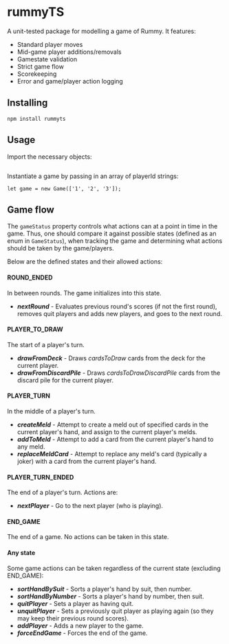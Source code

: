 # rummyTS

A unit-tested package for modelling a game of Rummy. It features:
- Standard player moves
- Mid-game player additions/removals
- Gamestate validation
- Strict game flow
- Scorekeeping
- Error and game/player action logging

## Installing
```
npm install rummyts
```

## Usage
Import the necessary objects:
```

```
Instantiate a game by passing in an array of playerId strings:
```
let game = new Game(['1', '2', '3']);
```

## Game flow
The `gameStatus` property controls what actions can at a point in time in the game. Thus, one should compare it against possible states (defined as an enum in `GameStatus`), when tracking the game and determining what actions should be taken by the game/players. 

Below are the defined states and their allowed actions:

#### ROUND_ENDED 
In between rounds. The game initializes into this state.
- ***nextRound*** - Evaluates previous round's scores (if not the first round), removes quit players and adds new players, and goes to the next round.

#### PLAYER_TO_DRAW
The start of a player's turn.
- ***drawFromDeck*** - Draws *cardsToDraw* cards from the deck for the current player.  
- ***drawFromDiscardPile*** - Draws *cardsToDrawDiscardPile* cards from the discard pile for the current player.

#### PLAYER_TURN
In the middle of a player's turn.
- ***createMeld*** - Attempt to create a meld out of specified cards in the current player's hand, and assign to the current player's melds.
- ***addToMeld*** - Attempt to add a card from the current player's hand to any meld.
- ***replaceMeldCard*** - Attempt to replace any meld's card (typically a joker) with a card from the current player's hand.

#### PLAYER_TURN_ENDED
The end of a player's turn. Actions are:
- ***nextPlayer*** - Go to the next player (who is playing).

#### END_GAME
The end of a game. No actions can be taken in this state.

#### Any state
Some game actions can be taken regardless of the current state (excluding END_GAME):
- ***sortHandBySuit*** - Sorts a player's hand by suit, then number.  
- ***sortHandByNumber*** - Sorts a player's hand by number, then suit.  
- ***quitPlayer*** - Sets a player as having quit.  
- ***unquitPlayer*** - Sets a previously quit player as playing again (so they may keep their previous round scores).  
- ***addPlayer*** - Adds a new player to the game.  
- ***forceEndGame*** - Forces the end of the game.  

